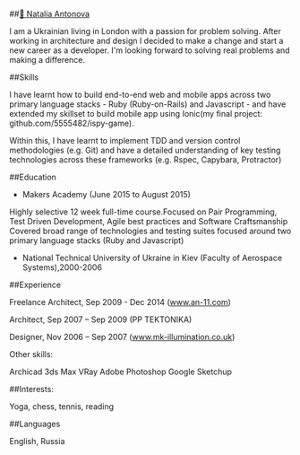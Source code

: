 ##[:email: Natalia Antonova](mailto:5555482@gmail.com)

I am a Ukrainian living in London with a passion for problem solving. After working in architecture and design I decided to make a change  and start a new career as a developer. I'm looking forward to solving real problems and making a difference.

##Skills

I have learnt how to build end-to-end web and mobile apps across two primary language stacks - Ruby (Ruby-on-Rails) and Javascript - and have extended my skillset to build  mobile app using Ionic(my final project: github.com/5555482/ispy-game).

Within this, I have learnt to implement TDD and version control methodologies (e.g. Git) and have a detailed understanding of key testing technologies across these frameworks (e.g. Rspec, Capybara, Protractor)

##Education

- Makers Academy (June 2015 to August 2015)

Highly selective 12 week full-time course.Focused on Pair Programming, Test Driven Development, Agile best practices and Software Craftsmanship
Covered broad range of technologies and testing suites focused around two primary language stacks (Ruby and Javascript)

- National Technical University of Ukraine in Kiev (Faculty of Aerospace Systems),2000-2006

##Experience

Freelance Architect, Sep 2009 - Dec 2014 (www.an-11.com)

Architect,	Sep 2007 – Sep 2009 (PP TEKTONIKA)

Designer,	Nov 2006 – Sep 2007 (www.mk-illumination.co.uk)

Other skills:

Archicad
3ds Max
VRay
Adobe Photoshop
Google Sketchup

##Interests:

Yoga, chess, tennis, reading

##Languages

English, Russia



